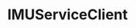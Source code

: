 ---
title: IMUServiceClient
excerpt: The IMU service client
deprecated: false
hidden: false
metadata:
  robots: index
---